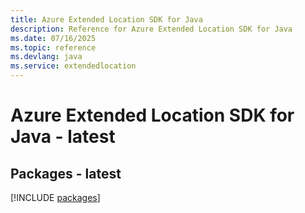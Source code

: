 ```yaml
---
title: Azure Extended Location SDK for Java
description: Reference for Azure Extended Location SDK for Java
ms.date: 07/16/2025
ms.topic: reference
ms.devlang: java
ms.service: extendedlocation
---
```

# Azure Extended Location SDK for Java - latest
## Packages - latest
[!INCLUDE [packages](extended-location-index.md)]